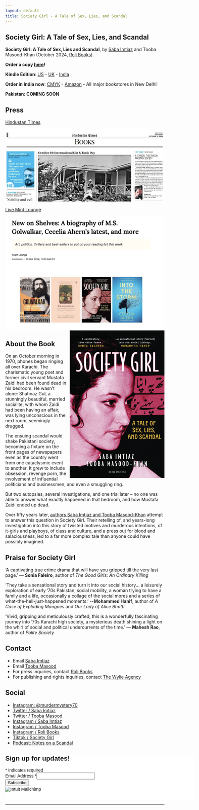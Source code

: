 ```yaml
---
layout: default
title: Society Girl - A Tale of Sex, Lies, and Scandal
---
```



## Society Girl: A Tale of Sex, Lies, and Scandal

**Society Girl: A Tale of Sex, Lies and Scandal**, by [Saba Imtiaz](https://sabaimtiaz.com) and Tooba Masood-Khan (October 2024, [Roli Books](https://rolibooks.com/product/society-girl-a-tale-of-sex-lies-and-scandal/)). 

**Order a copy [here](/order.html)!**

**Kindle Edition**: [US](https://www.amazon.com/dp/B0DKBJD5KX/ref=tmm_kin_swatch_0?_encoding=UTF8&qid=&sr=) - [UK](https://amzn.eu/d/e2NQWfx) - [India](https://amzn.in/d/5rAF7hk)

**Order in India now**: [CMYK](https://cmykbookstore.com/products/society-girl-a-tale-of-sex-lies-and-scandal) - [Amazon](https://www.amazon.in/Society-Girl-Tale-Lies-Scandal/dp/8193984692) - All major bookstores in New Delhi!

**Pakistan: COMING SOON**

## Press

[Hindustan Times](https://www.hindustantimes.com/books/ht-picks-new-reads-101729262610531.html)

<img src="assets/images/sg-ht.png" alt="HT Picks" />

[Live Mint Lounge](https://www.livemint.com/mint-lounge/art-and-culture/new-book-releases-october-2024-11729152512682.html)

<img src="assets/images/mint-sg.png" alt="Mint Lounge" />


<img src="assets/images/societygirl-cover.jpg" alt="Cover" style="float: right; margin-left: 10px; width: 300px;" />

## About the Book
On an October morning in 1970, phones began ringing all over Karachi. The charismatic young poet and former civil servant Mustafa Zaidi had been found dead in his bedroom. He wasn’t alone: Shahnaz Gul, a stunningly beautiful, married socialite, with whom Zaidi had been having an affair, was lying unconscious in the next room, seemingly drugged. 

The ensuing scandal would shake Pakistani society, becoming a fixture on the front pages of newspapers even as the country went from one cataclysmic event to another. It grew to include obsession, revenge porn, the involvement of influential politicians and businessmen, and even a smuggling ring. 

But two autopsies, several investigations, and one trial later – no one was able to answer what exactly happened in that bedroom, and how Mustafa Zaidi ended up dead. 

Over fifty years later, [authors Saba Imtiaz and Tooba Masood-Khan](/about_authors.html) attempt to answer this question in Society Girl. Their retelling of, and years-long investigation into this story of twisted motives and murderous intentions, of it-girls and playboys, of class and culture, and a press out for blood and salaciousness, led to a far more complex tale than anyone could have possibly imagined.


## Praise for Society Girl
‘A captivating true crime drama that will have you gripped till the very last page.’ — **Sonia Faleiro**, author of *The Good Girls: An Ordinary Killing*

‘They take a sensational story and turn it into our social history... a leisurely exploration of early ’70s Pakistan, social mobility, a woman trying to have a family and a life, occasionally a collage of the social mores and a series of what-the-hell-just-happened moments.’ --**Mohammed Hanif**, author of *A Case of Exploding Mangoes* and *Our Lady of Alice Bhatti*

‘Vivid, gripping and meticulously crafted, this is a wonderfully fascinating journey into ’70s Karachi high society, a mysterious death shining a light on the whirl of social and political undercurrents of the time.’ — **Mahesh Rao**, author of *Polite Society*


## Contact
- Email [Saba Imtiaz](mailto:saba@mm.st)
- Email [Tooba Masood](mailto:masoodtooba@gmail.com)
- For press inquiries, contact [Roli Books](mailto:sanvari@rolibooks.com)
- For publishing and rights inquiries, contact [The Wylie Agency](https://www.wylieagency.com/)

## Social
- [Instagram: @murdermystery70](https://instagram.com/murdermystery70)
- [Twitter / Saba Imtiaz](https://twitter.com/sabaimtiaz)
- [Twitter / Tooba Masood](https://twitter.com/tabahitooba)
- [Instagram / Saba Imtiaz](https://instagram.com/sabaimtiaz)
- [Instagram / Tooba Masood](https://instagram.com/tabahi_tooba)
- [Instagram / Roli Books](https://instagram.com/rolibooks)
- [Tiktok / Society Girl](https://www.tiktok.com/@murdermystery7096)
- [Podcast: Notes on a Scandal](podcast.md) 


<div id="mc_embed_shell">
      <link href="//cdn-images.mailchimp.com/embedcode/classic-061523.css" rel="stylesheet" type="text/css">
  <style type="text/css">
        #mc_embed_signup{background:#fff; false;clear:left; font:14px Helvetica,Arial,sans-serif; width: 600px;}
        /* Add your own Mailchimp form style overrides in your site stylesheet or in this style block.
           We recommend moving this block and the preceding CSS link to the HEAD of your HTML file. */
</style>
<div id="mc_embed_signup">
    <form action="https://protonmail.us17.list-manage.com/subscribe/post?u=1f949c782c463105a58cc9ecb&amp;id=4874c46cb4&amp;f_id=00c16fe0f0" method="post" id="mc-embedded-subscribe-form" name="mc-embedded-subscribe-form" class="validate" target="_blank">
        <div id="mc_embed_signup_scroll"><h2>Sign up for updates!</h2>
            <div class="indicates-required"><span class="asterisk">*</span> indicates required</div>
            <div class="mc-field-group"><label for="mce-EMAIL">Email Address <span class="asterisk">*</span></label><input type="email" name="EMAIL" class="required email" id="mce-EMAIL" required="" value=""><span id="mce-EMAIL-HELPERTEXT" class="helper_text"></span></div>
        <div id="mce-responses" class="clear foot">
            <div class="response" id="mce-error-response" style="display: none;"></div>
            <div class="response" id="mce-success-response" style="display: none;"></div>
        </div>
    <div style="position: absolute; left: -5000px;" aria-hidden="true">
        /* real people should not fill this in and expect good things - do not remove this or risk form bot signups */
        <input type="text" name="b_1f949c782c463105a58cc9ecb_4874c46cb4" tabindex="-1" value="">
    </div>
        <div class="optionalParent">
            <div class="clear foot">
                <input type="submit" name="subscribe" id="mc-embedded-subscribe" class="button" value="Subscribe">
                <p style="margin: 0px auto;"><a href="http://eepurl.com/ixVqgk" title="Mailchimp - email marketing made easy and fun"><span style="display: inline-block; background-color: transparent; border-radius: 4px;"><img class="refferal_badge" src="https://digitalasset.intuit.com/render/content/dam/intuit/mc-fe/en_us/images/intuit-mc-rewards-text-dark.svg" alt="Intuit Mailchimp" style="width: 220px; height: 40px; display: flex; padding: 2px 0px; justify-content: center; align-items: center;"></span></a></p>
            </div>
        </div>
    </div>
</form>
</div>
<script type="text/javascript" src="//s3.amazonaws.com/downloads.mailchimp.com/js/mc-validate.js"></script><script type="text/javascript">(function($) {window.fnames = new Array(); window.ftypes = new Array();fnames[0]='EMAIL';ftypes[0]='email';fnames[1]='FNAME';ftypes[1]='text';fnames[2]='LNAME';ftypes[2]='text';fnames[3]='ADDRESS';ftypes[3]='address';fnames[4]='PHONE';ftypes[4]='phone';fnames[5]='BIRTHDAY';ftypes[5]='birthday';}(jQuery));var $mcj = jQuery.noConflict(true);</script></div>

---